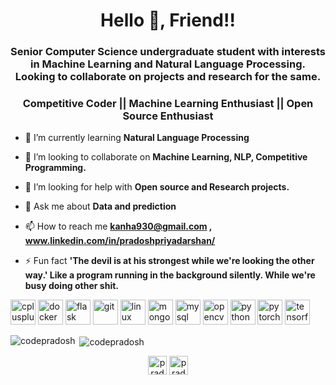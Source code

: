 <h1 align="center">Hello 👋, Friend!!</h1>
<h3 align="center">Senior Computer Science undergraduate student with interests in Machine Learning and Natural Language Processing. Looking to collaborate on projects and research for the same.</h3>
<h3 align="center"> Competitive Coder || Machine Learning Enthusiast || Open Source Enthusiast</h3>


- 🌱 I’m currently learning **Natural Language Processing**

- 👯 I’m looking to collaborate on **Machine Learning, NLP, Competitive Programming.**

- 🤝 I’m looking for help with **Open source and Research projects.**

- 💬 Ask me about **Data and prediction**

- 📫 How to reach me **kanha930@gmail.com , www.linkedin.com/in/pradoshpriyadarshan/**

- ⚡ Fun fact **'The devil is at his strongest while we're looking the other way.' Like a program running in the background silently. While we're busy doing other shit.**

<p align="left"><img src="https://devicons.github.io/devicon/devicon.git/icons/cplusplus/cplusplus-original.svg" alt="cplusplus" width="40" height="40"/> <img src="https://devicons.github.io/devicon/devicon.git/icons/docker/docker-original-wordmark.svg" alt="docker" width="40" height="40"/> <img src="https://www.vectorlogo.zone/logos/pocoo_flask/pocoo_flask-icon.svg" alt="flask" width="40" height="40"/> <img src="https://www.vectorlogo.zone/logos/git-scm/git-scm-icon.svg" alt="git" width="40" height="40"/> <img src="https://devicons.github.io/devicon/devicon.git/icons/linux/linux-original.svg" alt="linux" width="40" height="40"/> <img src="https://devicons.github.io/devicon/devicon.git/icons/mongodb/mongodb-original-wordmark.svg" alt="mongodb" width="40" height="40"/> <img src="https://devicons.github.io/devicon/devicon.git/icons/mysql/mysql-original-wordmark.svg" alt="mysql" width="40" height="40"/> <img src="https://www.vectorlogo.zone/logos/opencv/opencv-icon.svg" alt="opencv" width="40" height="40"/> <img src="https://devicons.github.io/devicon/devicon.git/icons/python/python-original.svg" alt="python" width="40" height="40"/> <img src="https://www.vectorlogo.zone/logos/pytorch/pytorch-icon.svg" alt="pytorch" width="40" height="40"/> <img src="https://www.vectorlogo.zone/logos/tensorflow/tensorflow-icon.svg" alt="tensorflow" width="40" height="40"/></p><p><img align="left" src="https://github-readme-stats.vercel.app/api/top-langs/?username=codepradosh&layout=compact&hide=html" alt="codepradosh" /></p>

<p>&nbsp;<img align="center" src="https://github-readme-stats.vercel.app/api?username=codepradosh&show_icons=true" alt="codepradosh" /></p>

<p align="center">
<a href="https://twitter.com/pradosh2000" target="blank"><img align="center" src="https://cdn.jsdelivr.net/npm/simple-icons@3.0.1/icons/twitter.svg" alt="pradosh2000" height="30" width="30" /></a>
<a href="https://linkedin.com/in/pradosh priyadarshan" target="blank"><img align="center" src="https://cdn.jsdelivr.net/npm/simple-icons@3.0.1/icons/linkedin.svg" alt="pradosh priyadarshan" height="30" width="30" /></a>
</p>
